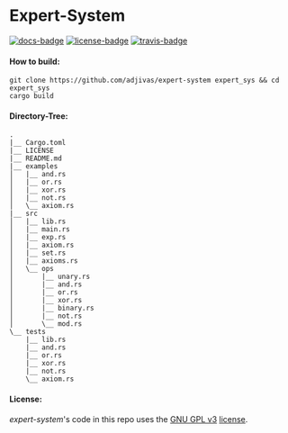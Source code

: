# Expert-System

[![docs-badge][]][docs] [![license-badge][]][license] [![travis-badge][]][travis]

#### How to build:
```shell
git clone https://github.com/adjivas/expert-system expert_sys && cd expert_sys
cargo build
```

#### Directory-Tree:
```shell
.
|__ Cargo.toml
|__ LICENSE
|__ README.md
|__ examples
│   |__ and.rs
│   |__ or.rs
│   |__ xor.rs
│   |__ not.rs
│   \__ axiom.rs
|__ src
│   |__ lib.rs
│   |__ main.rs
│   |__ exp.rs
│   |__ axiom.rs
│   |__ set.rs
│   |__ axioms.rs
│   \__ ops
│       |__ unary.rs
│       |__ and.rs
│       |__ or.rs
│       |__ xor.rs
│       |__ binary.rs
│       |__ not.rs
│       \__ mod.rs
\__ tests
    |__ lib.rs
    |__ and.rs
    |__ or.rs
    |__ xor.rs
    |__ not.rs
    \__ axiom.rs
```

#### License:
*expert-system*'s code in this repo uses the [GNU GPL v3](http://www.gnu.org/licenses/gpl-3.0.html) [license][license].

[docs-badge]: https://img.shields.io/badge/API-docs-blue.svg?style=flat-square
[docs]: http://adjivas.github.io/expert-system/expert_sys
[license-badge]: http://img.shields.io/badge/license-GPLv3-blue.svg?style=flat-square
[license]: https://github.com/adjivas/expert-system/blob/master/LICENSE
[travis-badge]: https://travis-ci.org/adjivas/expert-system.svg?style=flat-square
[travis]: https://travis-ci.org/adjivas/expert-system
[circle-badge]: https://circleci.com/gh/adjivas/expert-system/tree/master.svg?style=svg
